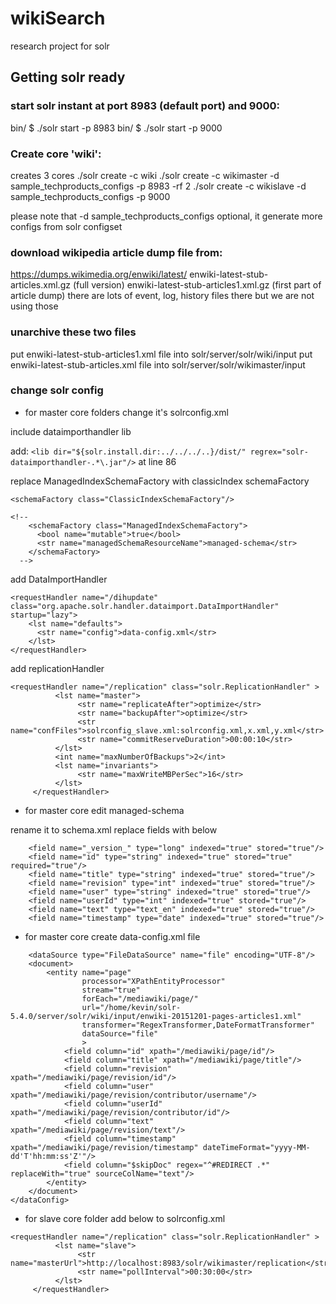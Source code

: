 # wikiSearch
research project for solr

## Getting solr ready

### start solr instant at port 8983 (default port) and 9000:
bin/ $ ./solr start -p 8983
bin/ $ ./solr start -p 9000

### Create core 'wiki':
creates 3 cores
./solr create -c wiki
./solr create -c wikimaster -d sample_techproducts_configs -p 8983 -rf 2
./solr create -c wikislave -d sample_techproducts_configs -p 9000

please note that -d sample_techproducts_configs optional, it generate more configs from solr configset

### download wikipedia article dump file from:
https://dumps.wikimedia.org/enwiki/latest/
enwiki-latest-stub-articles.xml.gz (full version)
enwiki-latest-stub-articles1.xml.gz (first part of article dump)
there are lots of event, log, history files there but we are not using those

### unarchive these two files
put enwiki-latest-stub-articles1.xml file into solr/server/solr/wiki/input
put enwiki-latest-stub-articles.xml file into solr/server/solr/wikimaster/input

### change solr config

* for master core folders change it's solrconfig.xml

include dataimporthandler lib

add: ```<lib dir="${solr.install.dir:../../../..}/dist/" regrex="solr-dataimporthandler-.*\.jar"/>``` at line 86

replace ManagedIndexSchemaFactory with classicIndex schemaFactory
```
<schemaFactory class="ClassicIndexSchemaFactory"/>

<!--
    <schemaFactory class="ManagedIndexSchemaFactory">
      <bool name="mutable">true</bool>
      <str name="managedSchemaResourceName">managed-schema</str>
    </schemaFactory>
  -->
```
 add DataImportHandler
```
<requestHandler name="/dihupdate" class="org.apache.solr.handler.dataimport.DataImportHandler" startup="lazy">
    <lst name="defaults">
      <str name="config">data-config.xml</str>
    </lst>
</requestHandler>
```
add replicationHandler
    
```
<requestHandler name="/replication" class="solr.ReplicationHandler" >
          <lst name="master">
               <str name="replicateAfter">optimize</str>
               <str name="backupAfter">optimize</str>
               <str name="confFiles">solrconfig_slave.xml:solrconfig.xml,x.xml,y.xml</str>
               <str name="commitReserveDuration">00:00:10</str>
          </lst>    
          <int name="maxNumberOfBackups">2</int>
          <lst name="invariants">
               <str name="maxWriteMBPerSec">16</str>
          </lst>
     </requestHandler>
```

* for master core edit managed-schema

rename it to schema.xml
replace fields with below

```
    <field name="_version_" type="long" indexed="true" stored="true"/>
    <field name="id" type="string" indexed="true" stored="true" required="true"/>
    <field name="title" type="string" indexed="true" stored="true"/>
    <field name="revision" type="int" indexed="true" stored="true"/>
    <field name="user" type="string" indexed="true" stored="true"/>
    <field name="userId" type="int" indexed="true" stored="true"/>
    <field name="text" type="text_en" indexed="true" stored="true"/>
    <field name="timestamp" type="date" indexed="true" stored="true"/>
```
   

* for master core create data-config.xml file

```<dataConfig>
    <dataSource type="FileDataSource" name="file" encoding="UTF-8"/>
    <document>
        <entity name="page"
                processor="XPathEntityProcessor"
                stream="true"
                forEach="/mediawiki/page/"
                url="/home/kevin/solr-5.4.0/server/solr/wiki/input/enwiki-20151201-pages-articles1.xml"
                transformer="RegexTransformer,DateFormatTransformer"
                dataSource="file"
                >
            <field column="id" xpath="/mediawiki/page/id"/>
            <field column="title" xpath="/mediawiki/page/title"/>
            <field column="revision" xpath="/mediawiki/page/revision/id"/>
            <field column="user" xpath="/mediawiki/page/revision/contributor/username"/>
            <field column="userId" xpath="/mediawiki/page/revision/contributor/id"/>
            <field column="text" xpath="/mediawiki/page/revision/text"/>
            <field column="timestamp" xpath="/mediawiki/page/revision/timestamp" dateTimeFormat="yyyy-MM-dd'T'hh:mm:ss'Z'"/>
            <field column="$skipDoc" regex="^#REDIRECT .*" replaceWith="true" sourceColName="text"/>
        </entity>
    </document>
</dataConfig>
```
* for slave core folder add below to solrconfig.xml     
```
<requestHandler name="/replication" class="solr.ReplicationHandler" >
          <lst name="slave">
               <str name="masterUrl">http://localhost:8983/solr/wikimaster/replication</str>
               <str name="pollInterval">00:30:00</str>
          </lst>
     </requestHandler>
```
